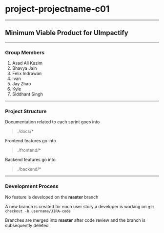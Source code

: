 # project-projectname-c01

---

## Minimum Viable Product for UImpactify

---

### Group Members
1. Asad Ali Kazim
1. Bhavya Jain
1. Felix Indrawan
1. Ivan
1. Jay Zhao
1. Kyle
1. Siddhant Singh

---

### Project Structure

Documentation related to each sprint goes into
>./docs/*

Frontend features go into
>./frontend/*

Backend features go into
>./backend/*

---

### Development Process

No feature is developed on the **master** branch

A new branch is created for each user story a developer is working on
`git checkout -b username/JIRA-code`

Branches are merged into **master** after code review and the branch is subsequently deleted
